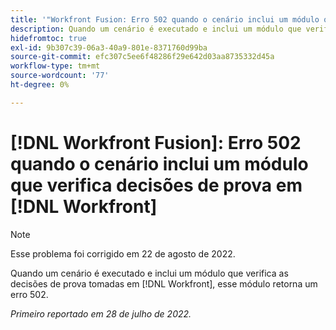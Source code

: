 ```yaml
---
title: '"Workfront Fusion: Erro 502 quando o cenário inclui um módulo que verifica decisões de prova no Workfront'''
description: Quando um cenário é executado e inclui um módulo que verifica as decisões de prova tomadas em [!DNL Workfront], esse módulo retorna um erro 502.
hidefromtoc: true
exl-id: 9b307c39-06a3-40a9-801e-8371760d99ba
source-git-commit: efc307c5ee6f48286f29e642d03aa8735332d45a
workflow-type: tm+mt
source-wordcount: '77'
ht-degree: 0%

---
```


# [!DNL Workfront Fusion]: Erro 502 quando o cenário inclui um módulo que verifica decisões de prova em [!DNL Workfront]

>[!NOTE]
>
>Esse problema foi corrigido em 22 de agosto de 2022.

Quando um cenário é executado e inclui um módulo que verifica as decisões de prova tomadas em [!DNL Workfront], esse módulo retorna um erro 502.

_Primeiro reportado em 28 de julho de 2022._
